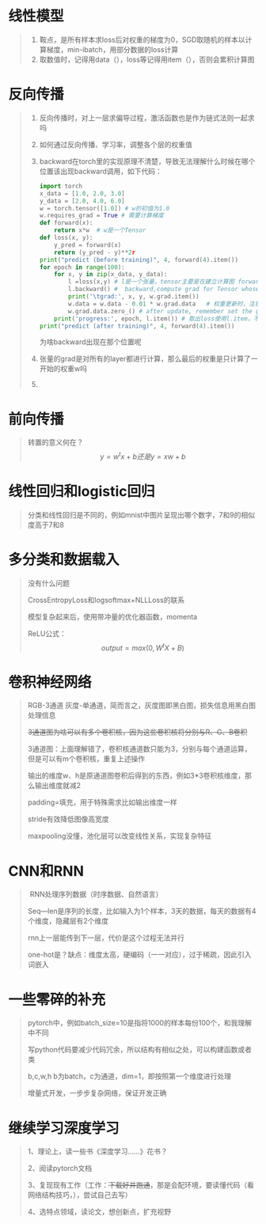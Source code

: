 # 线性模型

> 1. 鞍点，是所有样本求loss后对权重的梯度为0，SGD取随机的样本以计算梯度，min-ibatch，用部分数据的loss计算
> 1. 取数值时，记得用data（），loss等记得用item（），否则会累积计算图

# 反向传播

> 1. 反向传播时，对上一层求偏导过程，激活函数也是作为链式法则一起求吗
>
> 2. 如何通过反向传播、学习率，调整各个层的权重值
>
> 3. backward在torch里的实现原理不清楚，导致无法理解什么时候在哪个位置该出现backward调用，如下代码：
>
>    ```python
>    import torch
>    x_data = [1.0, 2.0, 3.0]
>    y_data = [2.0, 4.0, 6.0]
>    w = torch.tensor([1.0]) # w的初值为1.0
>    w.requires_grad = True # 需要计算梯度
>    def forward(x):
>        return x*w  # w是一个Tensor
>    def loss(x, y):
>        y_pred = forward(x)
>        return (y_pred - y)**2r
>    print("predict (before training)", 4, forward(4).item())
>    for epoch in range(100):
>        for x, y in zip(x_data, y_data):
>            l =loss(x,y) # l是一个张量，tensor主要是在建立计算图 forward, compute the loss
>            l.backward() #  backward,compute grad for Tensor whose requires_grad set to True
>            print('\tgrad:', x, y, w.grad.item())
>            w.data = w.data - 0.01 * w.grad.data   # 权重更新时，注意grad也是一个tensor
>            w.grad.data.zero_() # after update, remember set the grad to zero
>        print('progress:', epoch, l.item()) # 取出loss使用l.item，不要直接使用l（l是tensor会构建计算图）
>    print("predict (after training)", 4, forward(4).item())
>    ```
>
>    为啥backward出现在那个位置呢
>
> 4. 张量的grad是对所有的layer都进行计算，那么最后的权重是只计算了一开始的权重w吗
>
> 5. 
# 前向传播

> 转置的意义何在？
> $$
> y=w^tx+b还是y=xw+b
> $$



# 线性回归和logistic回归

> 分类和线性回归是不同的，例如mnist中图片呈现出哪个数字，7和9的相似度高于7和8

# 多分类和数据载入

> 没有什么问题
>
> CrossEntropyLoss和logsoftmax+NLLLoss的联系
>
> 模型复杂起来后，使用带冲量的优化器函数，momenta
>
> ReLU公式：
> $$
>  output=max(0,W^tX+B)
> $$
> 



# 卷积神经网络

> RGB-3通道 灰度-单通道，简而言之，灰度图即黑白图，损失信息用黑白图处理信息
>
> ~~3通道图为啥可以有多个卷积核，因为这些卷积核将分别与R、G、B卷积~~
>
> 3通道图：上面理解错了，卷积核通道数只能为3，分别与每个通道运算，但是可以有m个卷积核，重复上述操作
>
> 输出的维度w、h是原通道图卷积后得到的东西，例如3*3卷积核维度，那么输出维度就减2
>
> padding=填充，用于特殊需求比如输出维度一样
>
> stride有效降低图像高宽度
>
> maxpooling没懂，池化层可以改变线性关系，实现复杂特征
>

# CNN和RNN

> ​	RNN处理序列数据（时序数据、自然语言）
>
> Seq—len是序列的长度，比如输入为1个样本，3天的数据，每天的数据有4个维度，隐藏层有2个维度
>
> rnn上一层能传到下一层，代价是这个过程无法并行
>
> one-hot是？缺点：维度太高，硬编码（一一对应），过于稀疏，因此引入词嵌入
>
> 
>
> 

# 一些零碎的补充

> pytorch中，例如batch_size=10是指将1000的样本每份100个，和我理解中不同
>
> 写python代码要减少代码冗余，所以结构有相似之处，可以构建函数或者类
>
> b,c,w,h b为batch，c为通道，dim=1，即按照第一个维度进行处理
>
>  增量式开发，一步步复杂网络，保证开发正确

# 继续学习深度学习

> 1、理论上，读一些书《深度学习……》花书？
>
> 2、阅读pytorch文档
>
> 3、复现现有工作（工作：~~下载好并跑通~~，那是会配环境，要读懂代码（看网络结构技巧，），尝试自己去写）
>
> 4、选特点领域，读论文，想创新点，扩充视野
>
> 
>
> 



